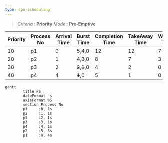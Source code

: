 ```yaml
---
type: cpu-scheduling
---
```


> *Criteria* : **Priority**
> *Mode* : **Pre-Emptive**

|**Priority** |**Process No** | **Arrival Time** |  **Burst Time** |  **Completion Time** | **TakeAway Time** | **Waiting Time** |
| - | - | - | - | - | - | - |
|10| p1 | 0 | ~~5~~,~~4~~,0 | 12 | 12 | 7 |
|20| p2 | 1 | ~~4~~,~~3~~,0 | 8 | 7 | 3 |
|30| p3 | 2 | ~~2~~,~~1~~,0 | 4 | 2 | 0 |
|40| p4 | 4 | ~~1~~,0 | 5 | 1 | 0 |
```mermaid
gantt
        title PS
        dateFormat  s
        axisFormat %S
        section Process No
        p1     :0, 1s
        p2     :1, 1s
        p3     :2, 1s
        p3     :3, 1s
        p4     :4, 1s
        p2     :5, 3s
        p1     :8, 4s
```